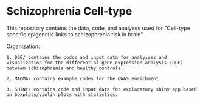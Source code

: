 # Schizophrenia Cell-type

This repository contains the data, code, and analyses used for "Cell-type specific epigenetic links to schizophrenia risk in brain"

Organization:

    1. DGE/ contains the codes and input data for analyises and visualization for the differential gene expression analysis (DGE) betweem schizophrenia and healthy controls.

    2. MAGMA/ contains example codes for the GWAS enrichment.

    3. SHINY/ contains code and input data for exploratory shiny app based on boxplots/violin plots with statistics. 
